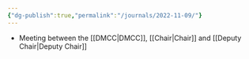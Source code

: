 ```yaml
---
{"dg-publish":true,"permalink":"/journals/2022-11-09/"}
---
```


- Meeting between the [[DMCC\|DMCC]], [[Chair\|Chair]] and [[Deputy Chair\|Deputy Chair]]
